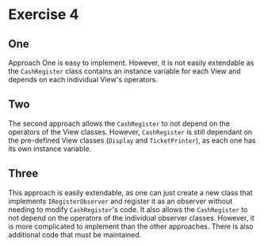 # Exercise 4

## One

Approach One is easy to implement. However, it is not easily extendable as the ``CashRegister`` class contains an instance variable for each View and depends on each individual View's operators. 

## Two

The second approach allows the ``CashRegister`` to not depend on the operators of the View classes. However, ``CashRegister`` is still dependant on the pre-defined View classes (``Display`` and ``TicketPrinter``), as each one has its own instance variable.

## Three

This approach is easily extendable, as one can just create a new class that implements ``IRegisterObserver`` and register it as an observer without needing to modify ``CashRegister``'s code. It also allows the ``CashRegister`` to not depend on the operators of the individual observer classes. However, it is  more complicated to implement than the other approaches. There is also additional code that must be maintained.